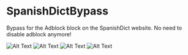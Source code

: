 # SpanishDictBypass
Bypass for the Adblock block on the SpanishDict website. No need to disable adblock anymore!

![Alt Text](https://c.tenor.com/JHHGI7m0WYMAAAAC/fortnite-dance.gif)
![Alt Text](https://c.tenor.com/JHHGI7m0WYMAAAAC/fortnite-dance.gif)
![Alt Text](https://c.tenor.com/JHHGI7m0WYMAAAAC/fortnite-dance.gif)
![Alt Text](https://c.tenor.com/JHHGI7m0WYMAAAAC/fortnite-dance.gif)


